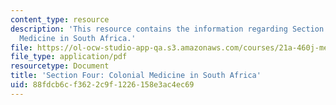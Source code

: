 ```yaml
---
content_type: resource
description: 'This resource contains the information regarding Section Four: Colonial
  Medicine in South Africa.'
file: https://ol-ocw-studio-app-qa.s3.amazonaws.com/courses/21a-460j-medicine-religion-and-politics-in-africa-and-the-african-diaspora-spring-2005/88fdcb6cf3622c9f1226158e3ac4ec69_MIT21A_460JS05_3_8_05_460j.pdf
file_type: application/pdf
resourcetype: Document
title: 'Section Four: Colonial Medicine in South Africa'
uid: 88fdcb6c-f362-2c9f-1226-158e3ac4ec69
---
```

